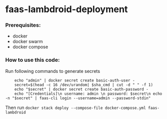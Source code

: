 faas-lambdroid-deployment
==============

### Prerequisites:
 - docker
 - docker swarm
 - docker compose

### How to use this code:
Run following commands to generate secrets

```shell
    echo "admin" | docker secret create basic-auth-user -
    secret=$(head -c 16 /dev/urandom| $sha_cmd | cut -d " " -f 1)
    echo "$secret" | docker secret create basic-auth-password -
    echo "[Credentials]\n username: admin \n password: $secret\n echo -n "$secret" | faas-cli login --username=admin --password-stdin"
```

Then run `docker stack deploy --compose-file docker-compose.yml faas-lambdroid`
